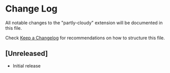 # Change Log

All notable changes to the "partly-cloudy" extension will be documented in this file.

Check [Keep a Changelog](http://keepachangelog.com/) for recommendations on how to structure this file.

## [Unreleased]

- Initial release
